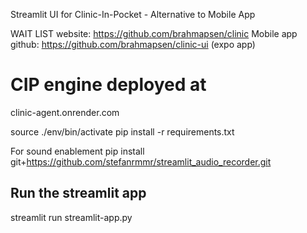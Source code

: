 Streamlit UI for Clinic-In-Pocket - Alternative to Mobile App 

WAIT LIST website: https://github.com/brahmapsen/clinic
Mobile app github: https://github.com/brahmapsen/clinic-ui (expo app)

# CIP engine deployed at
clinic-agent.onrender.com

source ./env/bin/activate
pip install -r requirements.txt

For sound enablement
pip install git+https://github.com/stefanrmmr/streamlit_audio_recorder.git

## Run the streamlit app
streamlit run streamlit-app.py

